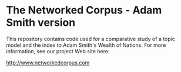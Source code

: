 The Networked Corpus - Adam Smith version
=========

This repository contains code used for a comparative study of a topic model and the index to Adam Smith's Wealth of Nations.  For more information, see our project Web site here:

http://www.networkedcorpus.com
